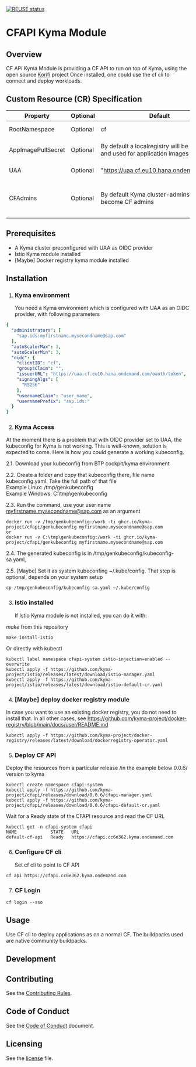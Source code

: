 [![REUSE status](https://api.reuse.software/badge/github.com/kyma-project/cfapi)](https://api.reuse.software/info/github.com/kyma-project/cfapi)

# CFAPI Kyma Module

## Overview
CF API Kyma Module is providing a CF API to run on top of Kyma, using the open source [Korifi](https://github.com/cloudfoundry/korifi) project
Once installed, one could use the cf cli to connect and deploy workloads. 

## Custom Resource (CR) Specification
| Property | Optional | Default | Description |
|-----|-----|-----|-----|
| RootNamespace | Optional | cf | Root namespace for CF resources |
| AppImagePullSecret | Optional | By default a localregistry will be deployed and used for application images | Dockerregistry secret pointing to a custom docker registry |
| UAA | Optional | "https://uaa.cf.eu10.hana.ondemand.com" |  UAA URL to be used for authentication |
| CFAdmins | Optional | By default Kyma cluster-admins will become CF admins | List of users, which will become CF administrators.A user is expected in format sap.ids:\<sap email\> example sap.ids:samir.zeort@sap.com  |


## Prerequisites
* A Kyma cluster preconfigured with UAA as OIDC provider
* Istio Kyma module installed
* [Maybe] Docker registry kyma module installed

## Installation
1. ### Kyma environment ###

    You need a Kyma environment which is configured with UAA as an OIDC provider, with following parameters
``` yaml
{
  "administrators": [
    "sap.ids:myfirstname.mysecondname@sap.com"
  ],
  "autoScalerMax": 3,
  "autoScalerMin": 3,
  "oidc": {
    "clientID": "cf",
    "groupsClaim": "",
    "issuerURL": "https://uaa.cf.eu10.hana.ondemand.com/oauth/token",
    "signingAlgs": [
      "RS256"
    ],
    "usernameClaim": "user_name",
    "usernamePrefix": "sap.ids:"
  }
}
```
2. ### Kyma Access ###
At the moment there is a problem that with OIDC provider set to UAA, the kubeconfig for Kyma is not working. This is well-known, solution is expected to come. 
Here is how you could generate a working kubeconfig.

2.1. Download your kubeconfig from BTP cockpit/kyma environment

2.2. Create a folder and copy that kubeconfig there, file name kubeconfig.yaml. Take the full path of that file <br>
Example Linux: /tmp/genkubeconfig<br>
Example Windows: C:\tmp\genkubeconfig<br>

2.3. Run the command, use your user name myfirstname.mysecondname@sap.com as an argument
```
docker run -v /tmp/genkubeconfig:/work -ti ghcr.io/kyma-project/cfapi/genkubeconfig myfirstname.mysecondname@sap.com
or
docker run -v C:\tmp\genkubeconfig:/work -ti ghcr.io/kyma-project/cfapi/genkubeconfig myfirstname.mysecondname@sap.com
```

2.4. The generated kubeconfig is in /tmp/genkubeconfig/kubeconfig-sa.yaml, 

2.5. [Maybe] Set it as system kubeconfing ~/.kube/config. That step is optional, depends on your system setup
```
cp /tmp/genkubeconfig/kubeconfig-sa.yaml ~/.kube/config
```

3. ### Istio installed ###

    If Istio Kyma module is not installed, you can do it with:

*make* from this repository
```
make install-istio
```
Or directly with kubectl
```
kubectl label namespace cfapi-system istio-injection=enabled --overwrite
kubectl apply -f https://github.com/kyma-project/istio/releases/latest/download/istio-manager.yaml
kubectl apply -f https://github.com/kyma-project/istio/releases/latest/download/istio-default-cr.yaml
```

4. ### [Maybe] deploy docker registry module
In case you want to use an existing docker registry, you do not need to install that.
In all other cases, see https://github.com/kyma-project/docker-registry/blob/main/docs/user/README.md
```
kubectl apply -f https://github.com/kyma-project/docker-registry/releases/latest/download/dockerregistry-operator.yaml
```

5. ### Deploy CF API ###

Deploy the resources from a particular release /in the example below 0.0.6/ version to kyma
```
kubectl create namespace cfapi-system
kubectl apply -f https://github.com/kyma-project/cfapi/releases/download/0.0.6/cfapi-manager.yaml
kubectl apply -f https://github.com/kyma-project/cfapi/releases/download/0.0.6/cfapi-default-cr.yaml
```

  Wait for a Ready state of the CFAPI resource and read the CF URL 
```
kubectl get -n cfapi-system cfapi
NAME             STATE   URL
default-cf-api   Ready   https://cfapi.cc6e362.kyma.ondemand.com
```

6.  ### Configure CF cli ###

    Set cf cli to point to CF API 
```
cf api https://cfapi.cc6e362.kyma.ondemand.com 
```

7. ### CF Login ###
 
```
cf login --sso
```
   
## Usage

Use CF cli to deploy applications as on a normal CF. The buildpacks used are native community buildpacks. 

## Development

## Contributing
See the [Contributing Rules](CONTRIBUTING.md).

## Code of Conduct
See the [Code of Conduct](CODE_OF_CONDUCT.md) document.

## Licensing

See the [license](./LICENSE) file.
